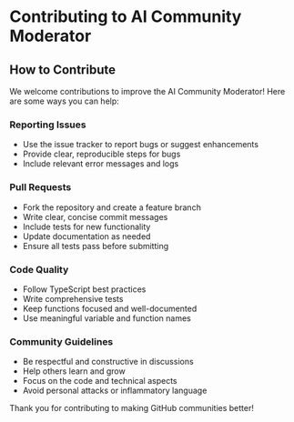# Contributing to AI Community Moderator

## How to Contribute

We welcome contributions to improve the AI Community Moderator! Here are some ways you can help:

### Reporting Issues

- Use the issue tracker to report bugs or suggest enhancements
- Provide clear, reproducible steps for bugs
- Include relevant error messages and logs

### Pull Requests

- Fork the repository and create a feature branch
- Write clear, concise commit messages
- Include tests for new functionality
- Update documentation as needed
- Ensure all tests pass before submitting

### Code Quality

- Follow TypeScript best practices
- Write comprehensive tests
- Keep functions focused and well-documented
- Use meaningful variable and function names

### Community Guidelines

- Be respectful and constructive in discussions
- Help others learn and grow
- Focus on the code and technical aspects
- Avoid personal attacks or inflammatory language

Thank you for contributing to making GitHub communities better!